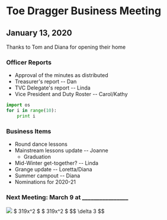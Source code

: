 # Toe Dragger Business Meeting
## January 13, 2020

Thanks to Tom and Diana for opening their home

### Officer Reports

* Approval of the minutes as distributed
* Treasurer's report -- Dan
* TVC Delegate's report -- Linda
* Vice President and Duty Roster -- Carol/Kathy

```python
import os
for i in range(10):
    print i
```

### Business Items

* Round dance lessons
* Mainstream lessons update -- Joanne
    * Graduation
* Mid-Winter get-together? -- Linda
* Grange update -- Loretta/Diana
* Summer campout -- Diana
* Nominations for 2020-21

### Next Meeting: March 9 at ________________

<img src="https://render.githubusercontent.com/render/math?math=319x^2">
$ 319x^2 $ 
$ 319x^2 $ 
$$ \delta 3 $$
